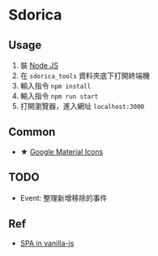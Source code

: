 # Sdorica

## Usage

1. 裝 [Node JS](https://nodejs.org/en/)
2. 在 `sdorica_tools` 資料夾底下打開終端機
3. 輸入指令 `npm install`
4. 輸入指令 `npm run start`
5. 打開瀏覽器，進入網址 `localhost:3000`

## Common

- ★ [Google Material Icons](https://material.io/resources/icons/?icon=sentiment_satisfied&style=baseline)

## TODO

- Event: 整理新增移除的事件

## Ref

- [SPA in vanilla-js](https://medium.com/@bryanmanuele/how-i-implemented-my-own-spa-routing-system-in-vanilla-js-49942e3c4573)
